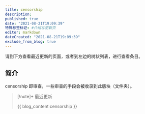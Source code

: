 ```yaml
---
title: censorship
description:
published: true
date: "2021-08-21T19:09:39"
特殊标签标记: #介绍与更新页
editor: markdown
dateCreated: "2021-08-21T19:09:39"
exclude_from_blog: true
---
```


请到下方查看最近更新的页面，或者到左边的树状列表，进行查看条目。

## 简介

censorship 即审查，一些审查的手段会被收录到此版块（文件夹）。

> [!note]+ 最近更新
>
> {{ blog_content censorship }}
